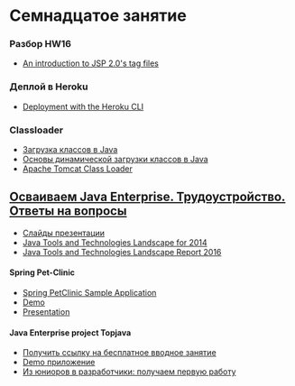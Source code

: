 # Семнадцатое занятие

### Разбор HW16
- <a href="http://www.techrepublic.com/article/an-introduction-to-jsp-20s-tag-files/">An introduction to JSP 2.0's tag files</a>

### Деплой в Heroku
- <a href="https://devcenter.heroku.com/articles/war-deployment#deployment-with-the-heroku-cli">Deployment with the Heroku CLI</a>

### Classloader
- <a href="https://habrahabr.ru/post/103830/">Загрузка классов в Java</a>
- <a href="https://blogs.oracle.com/vmrobot/entry/основы_динамической_загрузки_классов_в">Основы динамической загрузки классов в Java</a>
- <a href="https://tomcat.apache.org/tomcat-8.0-doc/class-loader-howto.html">Apache Tomcat Class Loader</a>

## <a href="https://drive.google.com/file/d/0B9Ye2auQ_NsFY1ZDNXRCd1NCTG8">Осваиваем Java Enterprise. Трудоустройство. Ответы на вопросы</a>
- <a href="https://goo.gl/XNVOj4">Слайды презентации</a>
- <a href="http://zeroturnaround.com/rebellabs/java-tools-and-technologies-landscape-for-2014/">Java Tools and Technologies Landscape for 2014</a>
- <a href="http://zeroturnaround.com/rebellabs/java-tools-and-technologies-landscape-2016/">Java Tools and Technologies Landscape Report 2016</a>

#### Spring Pet-Clinic
- <a href="https://github.com/spring-projects/spring-petclinic">Spring PetClinic Sample Application </a>
- <a href="http://petclinic.cloudapp.net/">Demo</a>
- <a href="https://speakerdeck.com/michaelisvy/spring-petclinic-sample-application">Presentation</a>

#### Java Enterprise project Topjava
- <a href="http://javawebinar.ru/topjava?getentrance&ch=urise">Получить ссылку на бесплатное вводное занятие</a>
- <a href="http://topjava.herokuapp.com/">Demo приложение</a>
- <a href="https://habrahabr.ru/post/308104/">Из юниоров в разработчики: получаем первую работу</a>
